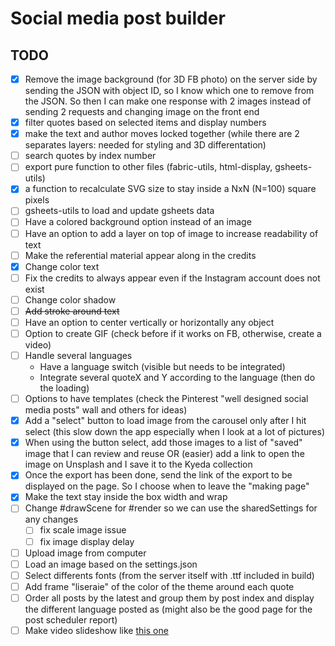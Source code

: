 # Social media post builder

## TODO

- [x] Remove the image background (for 3D FB photo) on the server side by sending the JSON with object ID, so I know which one to remove from the JSON. So then I can make one response with 2 images instead of sending 2 requests and changing image on the front end
- [x] filter quotes based on selected items and display numbers
- [x] make the text and author moves locked together (while there are 2 separates layers: needed for styling and 3D differentation)
- [ ] search quotes by index number
- [ ] export pure function to other files (fabric-utils, html-display, gsheets-utils)
- [x] a function to recalculate SVG size to stay inside a NxN (N=100) square pixels
- [ ] gsheets-utils to load and update gsheets data
- [ ] Have a colored background option instead of an image
- [ ] Have an option to add a layer on top of image to increase readability of text
- [ ] Make the referential material appear along in the credits
- [x] Change color text
- [ ] Fix the credits to always appear even if the Instagram account does not exist
- [ ] Change color shadow
- [ ] ~~Add stroke around text~~
- [ ] Have an option to center vertically or horizontally any object
- [ ] Option to create GIF (check before if it works on FB, otherwise, create a video)
- [ ] Handle several languages
  - Have a language switch (visible but needs to be integrated)
  - Integrate several quoteX and Y according to the language (then do the loading)
- [ ] Options to have templates (check the Pinterest "well designed social media posts" wall and others for ideas)
- [x] Add a "select" button to load image from the carousel only after I hit select (this slow down the app especially when I look at a lot of pictures)
- [x] When using the button select, add those images to a list of "saved" image that I can review and reuse OR (easier) add a link to open the image on Unsplash and I save it to the Kyeda collection
- [x] Once the export has been done, send the link of the export to be displayed on the page. So I choose when to leave the "making page"
- [x] Make the text stay inside the box width and wrap
- [ ] Change #drawScene for #render so we can use the sharedSettings for any changes
  - [ ] fix scale image issue
  - [ ] fix image display delay
- [ ] Upload image from computer
- [ ] Load an image based on the settings.json
- [ ] Select differents fonts (from the server itself with .ttf included in build)
- [ ] Add frame "liseraie" of the color of the theme around each quote
- [ ] Order all posts by the latest and group them by post index and display the different language posted as (might also be the good page for the post scheduler report)
- [ ] Make video slideshow like [this one](https://www.facebook.com/forbes/videos/2210815839210391/?__xts__%5B0%5D=68.ARDZGhFdLZ5nPEECKDldx1FBX6eJ8X_oMyN0ny0nhpWJk1a0ipw2KzWTPsV9AUTNSxcXzBNlcC3VCSi2J8tW90Rhqw9DQ855wf-9gbHgAMnsVV3r7LcXHHAS473AjBRi0dP_pA5wZ9j1Y0k4z9-46_FvkCmnbXrzWZdKaA9m_4negMHXEmnLhS2iVwEJkk7XPukSdzT2OhM6wnTOhPNkVjHGc9dyIOwBjhvyBYFiyJzo5odXZWyBluErXHSYNbeiXpIPLS7D-IHT1qZR9CXC5oNY5QtRK51h8c008V00y1ejtsqvVveBO_vKwas70VczStEiL91oi90mI5rgEjkjYplzy45NC6s90_--k1IxHmxSQIr13glknXQQNF4&__tn__=-R)
